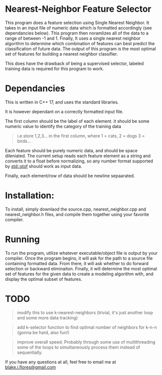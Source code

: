 # Nearest-Neighbor Feature Selector
This program does a feature selection using Single Nearest Neighbor. It takes in an input file of numeric data which is formatted accordingly (see dependancies below). This program then noramlizes all of the data to a range of between -1 and 1. Finally, It uses a single nearest neighbor algorithm to determine which combination of features can best predict the classification of future data. The output of this program is the most optimal set of features for building a nearest neighbor classifier.


This does have the drawback of being a supervised selector, labeled training data is required for this program to work.

# Dependancies

This is written in C++ 17, and uses the standard libraries. 

It is however dependant on a correctly formatted input file. 

The first column should be the label of each element. it should be some numeric value to identify the category of the training data

>i.e.store 1,2,3... in the first column, where 1 = cats, 2 = dogs 3 = birds...

Each feature should be purely numeric data, and should be space dileniated. The current setup reads each feature element as a string and converts it to a float before normalizing, so any number format supported by [std::stof](http://www.cplusplus.com/reference/string/stof/) should work as input data.

Finally, each element/row of data should be newline sepaarated.

# Installation:

To install, simply downlaod the source.cpp, nearest_neighbor.cpp and nearest_neighbor.h files, and compile them together using your
favorite compiler.

# Running

To run the program, utilize whatever executable/object file is output by your compiler. Once the program begins, it will ask for the path
to a source file containing formatted data. From there, it will ask whether to do forward selection or backward eliminaiton. Finally, it will
determine the most optimal set of features for the given data to create a modeling algorithm with, and display the optimal subset of features.


# TODO

>modify this to use k-nearest-neighbors (trivial, it's just another loop and some more data tracking)

>add k-selector function to find optimal number of neighbors for k-n-n (gonna be hard, also fun!)

>improve overall speed. Probably through some use of multithreading some of the loops to simultaneously process them instead of sequentially.


If you have any questions at all, feel free to email me at blake.i.flores@gmail.com
